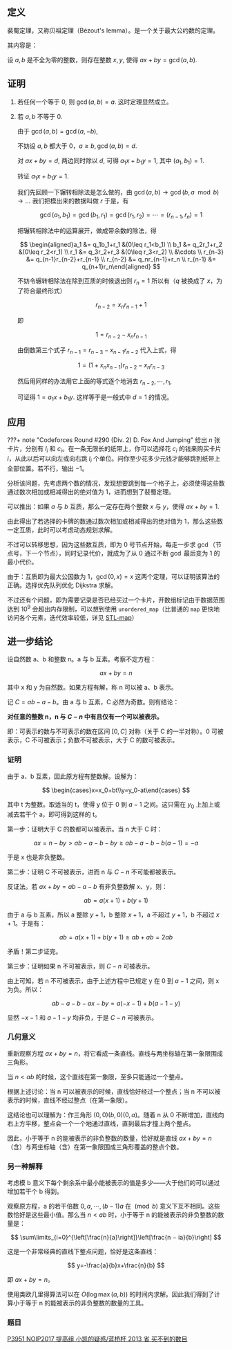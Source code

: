 ## 定义

裴蜀定理，又称贝祖定理（Bézout's lemma）。是一个关于最大公约数的定理。

其内容是：

设 $a,b$ 是不全为零的整数，则存在整数 $x,y$, 使得 $ax+by=\gcd(a,b)$.

## 证明

1.  若任何一个等于 $0$, 则 $\gcd(a,b)=a$. 这时定理显然成立。

2.  若 $a,b$ 不等于 $0$.

    由于 $\gcd(a,b)=\gcd(a,-b)$,

    不妨设 $a,b$ 都大于 $0$，$a\geq b,\gcd(a,b)=d$.

    对 $ax+by=d$, 两边同时除以 $d$, 可得 $a_1x+b_1y=1$, 其中 $(a_1,b_1)=1$.

    转证 $a_1x+b_1y=1$.

    我们先回顾一下辗转相除法是怎么做的，由 $\gcd(a, b) \rightarrow \gcd(b,a\mod b) \rightarrow \dots$ 我们把模出来的数据叫做 $r$ 于是，有

    $$
    \gcd(a_1,b_1)=\gcd(b_1,r_1)=\gcd(r_1,r_2)=\cdots=(r_{n-1},r_n)=1
    $$

    把辗转相除法中的运算展开，做成带余数的除法，得

    $$
    \begin{aligned}a_1 &= q_1b_1+r_1 &(0\leq r_1<b_1) \\ b_1 &= q_2r_1+r_2 &(0\leq r_2<r_1) \\ r_1 &= q_3r_2+r_3 &(0\leq r_3<r_2) \\ &\cdots \\ r_{n-3} &= q_{n-1}r_{n-2}+r_{n-1} \\ r_{n-2} &= q_nr_{n-1}+r_n \\ r_{n-1} &= q_{n+1}r_n\end{aligned}
    $$

    不妨令辗转相除法在除到互质的时候退出则 $r_n=1$ 所以有（$q$ 被换成了 $x$，为了符合最终形式）

    $$
    r_{n-2}=x_nr_{n-1}+1
    $$

    即

    $$
    1=r_{n-2}-x_nr_{n-1}
    $$

    由倒数第三个式子 $r_{n-1}=r_{n-3}-x_{n-1}r_{n-2}$ 代入上式，得

    $$
    1=(1+x_nx_{n-1})r_{n-2}-x_nr_{n-3}
    $$

    然后用同样的办法用它上面的等式逐个地消去 $r_{n-2},\cdots,r_1$,

    可证得 $1=a_1x+b_1y$.
    这样等于是一般式中 $d=1$ 的情况。

## 应用

???+ note "Codeforces Round #290 (Div. 2) D. Fox And Jumping"
    给出 $n$ 张卡片，分别有 $l_i$ 和 $c_i$。在一条无限长的纸带上，你可以选择花 $c_i$ 的钱来购买卡片 $i$，从此以后可以向左或向右跳 $l_i$ 个单位。问你至少花多少元钱才能够跳到纸带上全部位置。若不行，输出 $-1$。

分析该问题，先考虑两个数的情况，发现想要跳到每一个格子上，必须使得这些数通过数次相加或相减得出的绝对值为 $1$，进而想到了裴蜀定理。

可以推出：如果 $a$ 与 $b$ 互质，那么一定存在两个整数 $x$ 与 $y$，使得 $ax+by=1$.

由此得出了若选择的卡牌的数通过数次相加或相减得出的绝对值为 $1$，那么这些数一定互质，此时可以考虑动态规划求解。

不过可以转移思想，因为这些数互质，即为 $0$ 号节点开始，每走一步求 $\gcd$（节点号，下一个节点），同时记录代价，就成为了从 $0$ 通过不断 $\gcd$ 最后变为 $1$ 的最小代价。

由于：互质即为最大公因数为 $1$，$\gcd(0,x)=x$ 这两个定理，可以证明该算法的正确。选择优先队列优化 Dijkstra 求解。

不过还有个问题，即为需要记录是否已经买过一个卡片，开数组标记由于数据范围达到 $10^9$ 会超出内存限制，可以想到使用 `unordered_map`（比普通的 `map` 更快地访问各个元素，迭代效率较低，详见 [STL-map](../../lang/csl/associative-container.md)）

## 进一步结论

设自然数 a、b 和整数 n。a 与 b 互素。考察不定方程：

$$
ax+by=n
$$

其中 x 和 y 为自然数。如果方程有解，称 n 可以被 a、b 表示。

记 $C=ab-a-b$。由 a 与 b 互素，C 必然为奇数。则有结论：

**对任意的整数 n，n 与 $C-n$ 中有且仅有一个可以被表示。**

即：可表示的数与不可表示的数在区间 $[0,C]$ 对称（关于 C 的一半对称）。0 可被表示，C 不可被表示；负数不可被表示，大于 C 的数可被表示。

### 证明

由于 a、b 互素，因此原方程有整数解。设解为：

$$
\begin{cases}x=x_0+bt\\y=y_0-at\end{cases}
$$

其中 t 为整数。取适当的 t，使得 y 位于 0 到 $a-1$ 之间。这只需在 $y_0$ 上加上或减去若干个 a，即可得到这样的 t。

第一步：证明大于 C 的数都可以被表示。当 n 大于 C 时：

$$
ax=n-by>ab-a-b-by\geqslant ab-a-b-b(a-1)=-a
$$

于是 x 也是非负整数。

第二步：证明 C 不可被表示，进而 n 与 $C-n$ 不可能都被表示。

反证法。若 $ax+by=ab-a-b$ 有非负整数解 x、y，则：

$$
ab=a(x+1)+b(y+1)
$$

由于 a 与 b 互素，所以 a 整除 $y+1$，b 整除 $x+1$，a 不超过 $y+1$，b 不超过 $x+1$。于是有：

$$
ab=a(x+1)+b(y+1)\geqslant ab+ab=2ab
$$

矛盾！第二步证完。

第三步：证明如果 n 不可被表示，则 $C-n$ 可被表示。

由上可知，若 n 不可被表示，由于上述方程中已规定 y 在 0 到 $a-1$ 之间，则 x 为负。所以：

$$
ab-a-b-ax-by=a(-x-1)+b(a-1-y)
$$

显然 $-x-1$ 和 $a-1-y$ 均非负，于是 $C-n$ 可被表示。

### 几何意义

重新观察方程 $ax+by=n$，将它看成一条直线。直线与两坐标轴在第一象限围成三角形。

当 $n<ab$ 的时候，这个直线在第一象限，至多只能通过一个整点。

根据上述讨论：当 n 可以被表示的时候，直线恰好经过一个整点；当 n 不可以被表示的时候，直线不经过整点（在第一象限）。

这结论也可以理解为：作三角形 $(0,0)(b,0)(0,a)$。随着 n 从 0 不断增加，直线向右上方平移，整点会一个一个地通过直线，直到最后才撞上两个整点。

因此，小于等于 n 的能被表示的非负整数的数量，恰好就是直线 $ax+by=n$（含）与两坐标轴（含）在第一象限围成三角形覆盖的整点个数。

### 另一种解释

考虑模 b 意义下每个剩余系中最小能被表示的值是多少——大于他们的可以通过增加若干个 b 得到。

观察原方程，a 的若干倍数 $0, a,\cdots, (b−1)a$ 在 $\pmod b$ 意义下互不相同。这些数恰好是这些最小值。那么当 $n<ab$ 时，小于等于 n 的能被表示的非负整数的数量是：

$$
\sum\limits_{i=0}^{\left[\frac{n}{a}\right]}\left[\frac{n − ia}{b}\right]
$$

这是一个非常经典的直线下整点问题，恰好是这条直线：

$$
y=-\frac{a}{b}x+\frac{n}{b}
$$

即 $ax+by=n$。

使用类欧几里得算法可以在 $O(\log \max(a,b))$ 的时间内求解。因此我们得到了计算小于等于 n 的能被表示的非负整数的数量的工具。

### 题目

[P3951 NOIP2017 提高组 小凯的疑惑/蓝桥杯 2013 省 买不到的数目](https://www.luogu.com.cn/problem/P3951)
